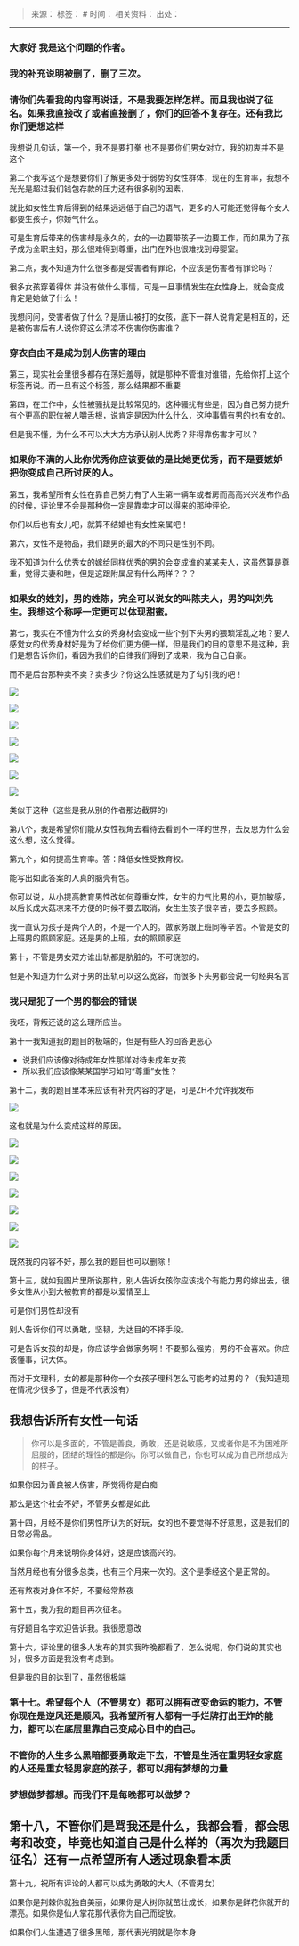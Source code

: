 > 来源：
> 标签： #
> 时间：
> 相关资料：
> 出处：
***

### 大家好 我是这个问题的作者。

### 我的补充说明被删了，删了三次。

### 请你们先看我的内容再说话，不是我要怎样怎样。而且我也说了征名。如果我直接改了或者直接删了，你们的回答不复存在。还有我比你们更想这样

我想说几句话，第一个，我不是要打拳 也不是要你们男女对立，我的初衷并不是这个

第二个我写这个是想要你们了解更多处于弱势的女性群体，现在的生育率，我想不光光是超过我们钱包存款的压力还有很多别的因素，

就比如女性生育后得到的结果远远低于自己的语气，更多的人可能还觉得每个女人都要生孩子，你娇气什么。

可是生育后带来的伤害却是永久的，女的一边要带孩子一边要工作，而如果为了孩子成为全职主妇，那么很难得到尊重，出门在外也很难找到母婴室。

第二点，我不知道为什么很多都是受害者有罪论，不应该是伤害者有罪论吗？

很多女孩穿着得体 并没有做什么事情，可是一旦事情发生在女性身上，就会变成肯定是她做了什么！

我想问问，受害者做了什么？是唐山被打的女孩，底下一群人说肯定是相互的，还是被伤害后有人说你穿这么清凉不伤害你伤害谁？

### 穿衣自由不是成为别人伤害的理由

第三，现实社会里很多都存在荡妇羞辱，就是那种不管谁对谁错，先给你打上这个标签再说。而一旦有这个标签，那么结果都不重要

第四，在工作中，女性被骚扰是比较常见的。这种骚扰有些是，因为自己努力提升有个更高的职位被人嚼舌根，说肯定是因为什么什么，这种事情有男的也有女的。

但是我不懂，为什么不可以大大方方承认别人优秀？非得靠伤害才可以？

### 如果你不满的人比你优秀你应该要做的是比她更优秀，而不是要嫉妒把你变成自己所讨厌的人。

第五，我希望所有女性在靠自己努力有了人生第一辆车或者房而高高兴兴发布作品的时候，评论里不会是那种你一定是靠卖才可以得来的那种评论。

你们以后也有女儿吧，就算不结婚也有女性亲属吧！

第六，女性不是物品，我们跟男的最大的不同只是性别不同。

我不知道为什么优秀女的嫁给同样优秀的男的会变成谁的某某夫人，这虽然算是尊重，觉得夫妻和睦，但是这跟附属品有什么两样？？？

### 如果女的姓刘，男的姓陈，完全可以说女的叫陈夫人，男的叫刘先生。我想这个称呼一定更可以体现甜蜜。

第七，我实在不懂为什么女的秀身材会变成一些个别下头男的猥琐淫乱之地？要人感觉女的优秀身材好是为了给你们更方便一样，但是我们的目的意思不是这种，我们是想告诉你们，看因为我们的自律我们得到了成果，我为自己自豪。

而不是后台那种卖不卖？卖多少？你这么性感就是为了勾引我的吧！

![](https://picx.zhimg.com/v2-2f9ff6fb81fac9f7a16257f0e3a193a8_r.jpg?source=1940ef5c)

![](https://picx.zhimg.com/v2-8c52f77ade3516eff02e3d78a7ca6b3c_r.jpg?source=1940ef5c)

![](https://pic1.zhimg.com/v2-947b7ed30337ce8f9870cd68af650e4c_r.jpg?source=1940ef5c)

![](https://picx.zhimg.com/v2-fa457142ed5ad8f13f0d361fb12a06e0_r.jpg?source=1940ef5c)

![](https://picx.zhimg.com/v2-3d0918ce3d8893c7022890c7e1af2ec6_r.jpg?source=1940ef5c)

![](https://picx.zhimg.com/v2-2def7eaf63cd7413f97680a5b51faeb0_r.jpg?source=1940ef5c)

![](https://pic1.zhimg.com/v2-1ae00ab6f1d5a80ec71c8dddb7a79e7a_r.jpg?source=1940ef5c)

类似于这种（这些是我从别的作者那边截屏的）

第八个，我是希望你们能从女性视角去看待去看到不一样的世界，去反思为什么会这么想，这么觉得。

第九个，如何提高生育率。答：降低女性受教育权。

能写出如此答案的人真的脑壳有包。

你可以说，从小提高教育男性改如何尊重女性，女生的力气比男的小，更加敏感，以后长成大菇凉来不方便的时候不要去取消，女生生孩子很辛苦，要去多照顾。

我一直认为孩子是两个人的，不是一个人的。做家务跟上班同等辛苦。不管是女的上班男的照顾家庭。还是男的上班，女的照顾家庭

第十，不管是男女双方谁出轨都是肮脏的，不可饶恕的。

但是不知道为什么对于男的出轨可以这么宽容，而很多下头男都会说一句经典名言

### 我只是犯了一个男的都会的错误

我呸，背叛还说的这么理所应当。

第十一我知道我的题目的极端的，但是有些人的回答更恶心

*   说我们应该像对待成年女性那样对待未成年女孩
*   所以我们应该像某某国学习如何“尊重”女性？

第十二，我的题目里本来应该有补充内容的才是，可是ZH不允许我发布

![](https://pica.zhimg.com/v2-7ec3d49ee18fd2390a4d354353acb4ee_r.jpg?source=1940ef5c)

这也就是为什么变成这样的原因。

![](https://pic1.zhimg.com/v2-528859af2ccb7b6582a44be1422b2960_r.jpg?source=1940ef5c)

![](https://picx.zhimg.com/v2-437cea651f506c6d266a5075108cdc05_r.jpg?source=1940ef5c)

![](https://pic1.zhimg.com/v2-dcb045185f6323d3bdb9087ee6da192d_r.jpg?source=1940ef5c)

![](https://pica.zhimg.com/v2-ac1a4931519f34cf4db1a95f47b9b600_r.jpg?source=1940ef5c)

![](https://pic1.zhimg.com/v2-70ce8c2c98374c38fa062fb43b55f499_r.jpg?source=1940ef5c)

![](https://pica.zhimg.com/v2-2f81feb3621dae139b3d13811263acb4_r.jpg?source=1940ef5c)

![](https://pic1.zhimg.com/v2-ee6335c378e918cb1a9127ba48d9f6ec_r.jpg?source=1940ef5c)

既然我的内容不好，那么我的题目也可以删除！

第十三，就如我图片里所说那样，别人告诉女孩你应该找个有能力男的嫁出去，很多女性从小到大被教育的都是以爱情至上

可是你们男性却没有

别人告诉你们可以勇敢，坚韧，为达目的不择手段。

可是告诉女孩的却是，你应该学会做家务啊！不要那么强势，男的不会喜欢。你应该懂事，识大体。

而对于文理科，女的都是那种你一个女孩子理科怎么可能考的过男的？（我知道现在情况少很多了，但是不代表没有）

我想告诉所有女性一句话
-----------

> 你可以是多面的，不管是善良，勇敢，还是说敏感，又或者你是不为困难所屈服的，团结的理性的都是你，你可以做自己，你也可以成为自己所想成为的样子。

如果你因为善良被人伤害，所觉得你是白痴

那么是这个社会不好，不管男女都是如此

第十四，月经不是你们男性所认为的好玩，女的也不要觉得不好意思，这是我们的日常必需品。

如果你每个月来说明你身体好，这是应该高兴的。

当然月经也有分很多总类，也有三个月来一次的。这个是季经这个是正常的。

还有熬夜对身体不好，不要经常熬夜

第十五，我为我的题目再次征名。

有好题目名字欢迎告诉我。我很愿意改

第十六，评论里的很多人发布的其实我昨晚都看了，怎么说呢，你们说的其实也对，很多方面是我没有考虑到。

但是我的目的达到了，虽然很极端

### 第十七。希望每个人（不管男女）都可以拥有改变命运的能力，不管你现在是逆风还是顺风，我希望所有人都有一手烂牌打出王炸的能力，都可以在底层里靠自己变成心目中的自己。

### 不管你的人生多么黑暗都要勇敢走下去，不管是生活在重男轻女家庭的人还是重女轻男家庭的孩子，都可以拥有梦想的力量

### 梦想做梦都想。而我们不是每晚都可以做梦？

第十八，不管你们是骂我还是什么，我都会看，都会思考和改变，毕竟也知道自己是什么样的（再次为我题目征名）还有一点希望所有人透过现象看本质
-------------------------------------------------------------------

第十九，祝所有评论的人都可以成为勇敢的大人（不管男女）

如果你是荆棘你就独自美丽，如果你是大树你就茁壮成长，如果你是鲜花你就开的漂亮。如果你是仙人掌花那代表你为自己而绽放。

如果你们人生遭遇了很多黑暗，那代表光明就是你本身